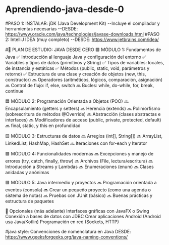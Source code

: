 # Aprendiendo-java-desde-0

#PASO  1: INSTALAR: jDK (Java Development Kit)
--Incluye el compilador y herramientas necesarias
--DESDE: https://www.oracle.com/java/technologies/javase-downloads.html
#PASO 2: IntelliJ IDEA (muy completo)
--DESDE: https://www.jetbrains.com/idea/

#🧭 PLAN DE ESTUDIO: JAVA DESDE CERO
🟩 MÓDULO 1: Fundamentos de Java
✅ Introducción al lenguaje Java y configuración del entorno
✅ Variables y tipos de datos (primitivos y String)
✅ Tipos de variables: locales, de instancia y estáticas
✅ Métodos (public, static, void, parámetros y retorno)
✅ Estructura de una clase y creación de objetos (new, this, constructor)
🔜 Operadores (aritméticos, lógicos, comparación, asignación)
🔜 Control de flujo: if, else, switch
🔜 Bucles: while, do-while, for, break, continue

🟦 MÓDULO 2: Programación Orientada a Objetos (POO)
🔜 Encapsulamiento (getters y setters)
🔜 Herencia (extends)
🔜 Polimorfismo (sobrescritura de métodos @Override)
🔜 Abstracción (clases abstractas e interfaces)
🔜 Modificadores de acceso (public, private, protected, default)
🔜 final, static, y this en profundidad

🟨 MÓDULO 3: Estructuras de datos
🔜 Arreglos (int[], String[])
🔜 ArrayList, LinkedList, HashMap, HashSet
🔜 Iteraciones con for-each y Iterator

🟪 MÓDULO 4: Funcionalidades modernas
🔜 Excepciones y manejo de errores (try, catch, finally, throw)
🔜 Archivos (File, lectura/escritura)
🔜 Introducción a Streams y Lambdas
🔜 Enumeraciones (enum)
🔜 Clases anidadas y anónimas

🟥 MÓDULO 5: Java intermedio y proyectos
🔜 Programación orientada a eventos (consola)
🔜 Crear un pequeño proyecto (como una agenda o sistema de notas)
🔜 Pruebas con JUnit (básico)
🔜 Buenas prácticas y estructura de paquetes

📌 Opcionales (más adelante)
Interfaces gráficas con JavaFX o Swing
Conexión a bases de datos con JDBC
Crear aplicaciones Android (Android usa Java/Kotlin)
Programación en red (Sockets, HTTP)


#java style: Convenciones de nomenclatura en Java
DESDE: https://www.geeksforgeeks.org/java-naming-conventions/


